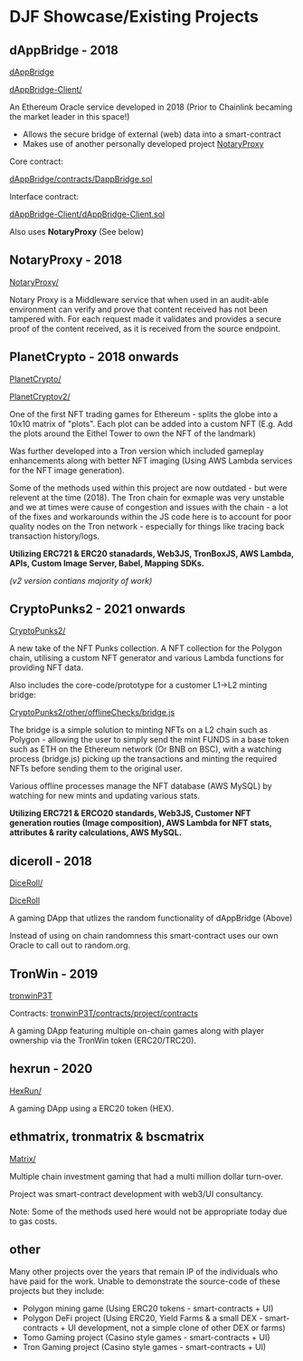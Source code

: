 # DJF Showcase/Existing Projects


## dAppBridge - 2018
[dAppBridge](dAppBridge)

[dAppBridge-Client/](dAppBridge-Client/)

An Ethereum Oracle service developed in 2018 (Prior to Chainlink becaming the market leader in this space!)

- Allows the secure bridge of external (web) data into a smart-contract
- Makes use of another personally developed project [NotaryProxy](NotaryProxy/)

Core contract:

[dAppBridge/contracts/DappBridge.sol](dAppBridge/contracts/DappBridge.sol)

Interface contract:

[dAppBridge-Client/dAppBridge-Client.sol](dAppBridge-Client/dAppBridge-Client.sol)

Also uses **NotaryProxy** (See below) 


## NotaryProxy - 2018
[NotaryProxy/](NotaryProxy)

Notary Proxy is a Middleware service that when used in an audit-able environment can verify and prove that content received has not been tampered with. For each request made it validates and provides a secure proof of the content received, as it is received from the source endpoint.

## PlanetCrypto - 2018 onwards
[PlanetCrypto/](PlanetCrypto/)

[PlanetCryptov2/](PlanetCrypto/v2)

One of the first NFT trading games for Ethereum - splits the globe into a 10x10 matrix of "plots".  Each plot can be added into a custom NFT (E.g. Add the plots around the Eithel Tower to own the NFT of the landmark)

Was further developed into a Tron version which included gameplay enhancements along with better NFT imaging (Using AWS Lambda services for the NFT image generation).

Some of the methods used within this project are now outdated - but were relevent at the time (2018).  The Tron chain for exmaple was very unstable and we at times were cause of congestion and issues with the chain - a lot of the fixes and workarounds within the JS code here is to account for poor quality nodes on the Tron network - especially for things like tracing back transaction history/logs.

**Utilizing ERC721 & ERC20 stanadards, Web3JS, TronBoxJS, AWS Lambda, APIs, Custom Image Server, Babel, Mapping SDKs.**

*(v2 version contians majority of work)*

## CryptoPunks2 - 2021 onwards
[CryptoPunks2/](CryptoPunks2/)

A new take of the NFT Punks collection.  A NFT collection for the Polygon chain, utilising a custom NFT generator and various Lambda functions for providing NFT data.

Also includes the core-code/prototype for a customer L1->L2 minting bridge:

 [CryptoPunks2/other/offlineChecks/bridge.js](CryptoPunks2/other/offlineChecks/bridge.js)

The bridge is a simple solution to minting NFTs on a L2 chain such as Polygon - allowing the user to simply send the mint FUNDS in a base token such as ETH on the Ethereum network (Or BNB on BSC), with a watching process (bridge.js) picking up the transactions and minting the required NFTs before sending them to the original user.

Various offline processes manage the NFT database (AWS MySQL) by watching for new mints and updating various stats.

**Utilizing ERC721 & ERCO20 standards, Web3JS, Customer NFT generation routies (Image composition), AWS Lambda for NFT stats, attributes & rarity calculations, AWS MySQL.**

## diceroll - 2018
[DiceRoll/](DiceRoll/)

[DiceRoll](DiceRoll)

A gaming DApp that utlizes the random functionality of dAppBridge (Above)

Instead of using on chain randomness this smart-contract uses our own Oracle to call out to random.org.


## TronWin - 2019
[tronwinP3T](tronwinP3T)

Contracts: [tronwinP3T/contracts/project/contracts](tronwinP3T/contracts/project/contracts)

A gaming DApp featuring multiple on-chain games along with player ownership via the TronWin token (ERC20/TRC20).

## hexrun - 2020
[HexRun/](HexRun/)

A gaming DApp using a ERC20 token (HEX).

## ethmatrix, tronmatrix & bscmatrix
[Matrix/](Matrix/)

Multiple chain investment gaming that had a multi million dollar turn-over.

Project was smart-contract development with web3/UI consultancy.

Note: Some of the methods used here would not be appropriate today due to gas costs.

## other

Many other projects over the years that remain IP of the individuals who have paid for the work.  Unable to demonstrate the source-code of these projects but they include:

- Polygon mining game (Using ERC20 tokens - smart-contracts + UI)
- Polygon DeFi project (Using ERC20, Yield Farms & a small DEX - smart-contracts + UI development, not a simple clone of other DEX or farms)
- Tomo Gaming project (Casino style games - smart-contracts + UI)
- Tron Gaming project (Casino style games - smart-contracts + UI)

